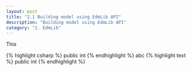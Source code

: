 ```yaml
---
layout: post
title: "2.1 Building model using EdmLib API"
description: "Building model using EdmLib API"
category: "2. EdmLib"
---
```


This 

{% highlight csharp %}
public int
{% endhighlight %}
abc
{% highlight text %}
public int
{% endhighlight %}